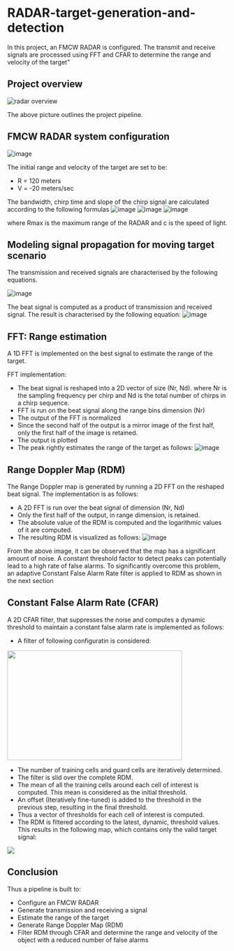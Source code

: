 # RADAR-target-generation-and-detection
In this project, an FMCW RADAR is configured. The transmit and receive signals are processed using FFT and CFAR to determine the range and velocity of the target"

## Project overview
![radar overview](https://user-images.githubusercontent.com/48198017/147384345-3214cb23-d2a4-4d0f-8069-7702290f0dce.PNG)

The above picture outlines the project pipeline.

## FMCW RADAR system configuration
![image](https://user-images.githubusercontent.com/48198017/147384420-d3192d74-2397-49de-8b6f-86602ee84b20.png)

The initial range and velocity of the target are set to be: 
* R = 120 meters
* V = -20 meters/sec

The bandwidth, chirp time and slope of the chirp signal are calculated according to the following formulas
![image](https://user-images.githubusercontent.com/48198017/147384457-723a9aa0-503c-449f-8044-28e9135bb5da.png)
![image](https://user-images.githubusercontent.com/48198017/147384461-3810b13f-9b8c-461a-a30a-07ae3bb32c20.png)
![image](https://user-images.githubusercontent.com/48198017/147384466-1df91916-87f6-4fa7-b734-6a26885b5b88.png)

where Rmax is the maximum range of the RADAR and c is the speed of light.

## Modeling signal propagation for moving target scenario

The transmission and received signals are characterised by the following equations.

![image](https://user-images.githubusercontent.com/48198017/147384507-82b52a36-bce1-4c37-bee6-ff042bfbea8b.png)

The beat signal is computed as a product of transmission and received signal. The result is characterised by the following equation: 
![image](https://user-images.githubusercontent.com/48198017/147384524-02758f9b-a970-4db9-acc4-8ba42eef068d.png)

## FFT: Range estimation
A 1D FFT is implemented on the best signal to estimate the range of the target. 

FFT implementation: 
* The beat signal is reshaped into a 2D vector of size (Nr, Nd). where Nr is the sampling frequency per chirp and Nd is the total number of chirps in a chirp sequence. 
* FFT is run on the beat signal along the range bins dimension (Nr)
* The output of the FFT is normalized
* Since the second half of the output is a mirror image of the first half, only the first half of the image is retained. 
* The output is plotted 
* The peak rightly estimates the range of the target as follows: 
![image](https://user-images.githubusercontent.com/48198017/147384741-1e7a4fc3-36bd-490d-8573-9d500c6eea58.png)

## Range Doppler Map (RDM)

The Range Doppler map is generated by running a 2D FFT on the reshaped beat signal. The implementation is as follows: 
* A 2D FFT is run over the beat signal of dimension (Nr, Nd)
* Only the first half of the output, in range dimension, is retained. 
* The absolute value of the RDM is computed and the logarithmic values of it are computed. 
* The resulting RDM is visualized as follows: 
![image](https://user-images.githubusercontent.com/48198017/147384810-0f67c2a1-5313-4e1f-9211-f0ef691e0408.png)

From the above image, it can be observed that the map has a significant amount of noise. A constant threshold factor to detect peaks can potentially lead to a high rate of false alarms. To significantly overcome this problem, an adaptive Constant False Alarm Rate filter is applied to RDM as shown in the next section

## Constant False Alarm Rate (CFAR)
A 2D CFAR filter, that suppresses the noise and computes a dynamic threshold to maintain a constant false alarm rate is implemented as follows: 
* A filter of following configuratin is considered: 
<img src="https://user-images.githubusercontent.com/48198017/147384857-dee6d2a9-7c41-43f6-ad20-7714ce715ad4.png" width="400" height="250" />

* The number of training cells and guard cells are iteratively determined. 
* The filter is slid over the complete RDM. 
* The mean of all the training cells around each cell of interest is computed. This mean is considered as the initial threshold.
* An offset (Iteratively fine-tuned) is added to the threshold in the previous step, resulting in the final threshold.
* Thus a vector of thresholds for each cell of interest is computed. 
* The RDM is filtered according to the latest, dynamic, threshold values. This results in the following map, which contains only the valid target signal:
<img src="https://user-images.githubusercontent.com/48198017/147384975-9fed51b6-b38e-4e83-bb6b-a252e1b854c3.png" />


## Conclusion
Thus a pipeline is built to:
* Configure an FMCW RADAR
* Generate transmission and receiving a signal
* Estimate the range of the target 
* Generate Range Doppler Map (RDM)
* Filter RDM through CFAR and determine the range and velocity of the object with a reduced number of false alarms
